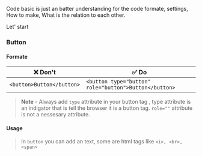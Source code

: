Code basic is just an batter understanding for the code formate, settings, How to make, What is the relation to each other.

Let' start 

### Button 

#### Formate

|❌ Don't      |✅ Do |
| ----------- | ----------- |
|```<button>Button</button>```|  ```<button type="button" role="button">Button</button>```  |

> **Note** - Always add <code>type</code> attribute in your button tag , type attribute is an indigator that is tell the browser it is a button tag. <code>role=""</code> attribute is not a nessesary attribute.

#### Usage 
> In <code>button</code> you can add an text, some are html tags like ```<i>, <br>, <span>```


